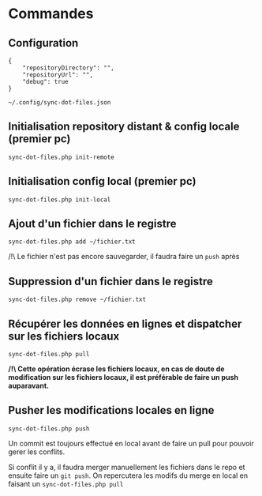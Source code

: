 # Commandes

## Configuration

```
{
    "repositoryDirectory": "",
    "repositoryUrl": "",
    "debug": true
}
```

`~/.config/sync-dot-files.json`

## Initialisation repository distant & config locale (premier pc)

`sync-dot-files.php init-remote`

## Initialisation config local (premier pc)

`sync-dot-files.php init-local`

## Ajout d'un fichier dans le registre

`sync-dot-files.php add ~/fichier.txt`

/!\ Le fichier n'est pas encore sauvegarder, il faudra faire un `push` après

## Suppression d'un fichier dans le registre

`sync-dot-files.php remove ~/fichier.txt`

## Récupérer les données en lignes et dispatcher sur les fichiers locaux

`sync-dot-files.php pull`

**/!\ Cette opération écrase les fichiers locaux, en cas de doute de modification sur les fichiers locaux, il est préférable de faire un push auparavant.**

## Pusher les modifications locales en ligne

`sync-dot-files.php push`

Un commit est toujours effectué en local avant de faire un pull pour pouvoir gerer les conflits.

Si conflit il y a, il faudra merger manuellement les fichiers dans le repo et ensuite faire un `git push`. 
On repercutera les modifs du merge en local en faisant un `sync-dot-files.php pull`